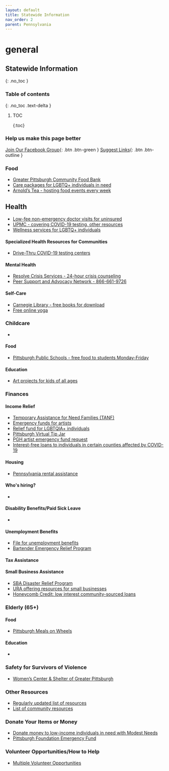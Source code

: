 ```yaml
---
layout: default
title: Statewide Information
nav_order: 2
parent: Pennsylvania
---
```


# general

## Statewide Information

{: .no\_toc }

### Table of contents

{: .no\_toc .text-delta }

1. TOC

   {:toc}

### Help us make this page better

 [Join Our Facebook Group](https://www.facebook.com/groups/coronawhatnow){: .btn .btn-green } [Suggest Links](https://docs.google.com/document/d/1qPyX2x_UkSjfst0PgJygmHSmxVUBYtFluE56Lx4guWc/edit?usp=sharing){: .btn .btn-outline }

### Food

* [Greater Pittsburgh Community Food Bank](https://www.pittsburghfoodbank.org/covid19/)
* [Care packages for LGBTQ+ individuals in need](https://www.facebook.com/permalink.php?story_fbid=639852246585968&id=215363125701551&__tn__=-R)
* [Arnold’s Tea - hosting food events every week](https://www.facebook.com/arnoldsteapittsburgh/)

## Health

* [Low-fee non-emergency doctor visits for uninsured](https://ihealth.clinic/)
* [UPMC - covering COVID-19 testing, other resources](https://www.upmchealthplan.com/pdf/ReleasePdf/2020_03_13-telehealth-visits.html)
* [Wellness services for LGBTQ+ individuals](https://hughlane.org/wellness-services/)

#### Specialized Health Resources for Communities

* [Drive-Thru COVID-19 testing centers](https://www.wtae.com/article/drive-thru-coronavirus-testing-sites-pittsburgh/31661550#)

#### Mental Health

* [Resolve Crisis Services - 24-hour crisis counseling](https://www.upmc.com/services/behavioral-health/resolve-crisis-services)
* [Peer Support and Advocacy Network - 866-661-9726](http://www.peer-support.org/)

#### Self-Care

* [Carnegie Library - free books for download](https://www.carnegielibrary.org/)
* [Free online yoga](https://www.youtube.com/user/yogawithadriene)

### Childcare

* 
#### Food

* [Pittsburgh Public Schools - free food to students Monday-Friday](https://www.pghschools.org/grabandgo)

#### Education

* [Art projects for kids of all ages](https://www.artbarblog.com/)

### Finances

#### Income Relief

* [Temporary Assistance for Need Families \(TANF\)](https://www.dhs.pa.gov/Services/Assistance/Pages/Cash-Assistance.aspx)
* [Emergency funds for artists](https://www.pittsburghartscouncil.org/programs/artist-services/emergency-fund)
* [Relief fund for LGBTQIA+ individuals](https://www.surveymonkey.com/r/P2G8G8T)
* [Pittsburgh Virtual Tip Jar](https://docs.google.com/forms/d/e/1FAIpQLSdTMjsRdW3o3MzZrxE_ibD0TVV6ki-5Vp81qJUAoR1ouU2_cA/viewform)
* [PGH artist emergency fund request](https://docs.google.com/forms/d/e/1FAIpQLSehtEXpAy8IT1CXNYX1Bg-PguEh0NJhhQlqQpyLtaVVDruyzw/viewform)
* [Interest-free loans to individuals in certain counties affected by COVID-19](http://hflapgh.org/hfl-unveils-loan-program-to-address-financial-impact-of-covid-19-pandemic/)

#### Housing

* [Pennsylvania rental assistance](https://www.needhelppayingbills.com/html/pennsylvania_rental_assistance.html)

#### Who's hiring?

* 
#### Disability Benefits/Paid Sick Leave

* 
#### Unemployment Benefits

* [File for unemployment benefits](https://www.uc.pa.gov/Pages/covid19.aspx)
* [Bartender Emergency Relief Program](https://www.usbgfoundation.org/beap?fbclid=IwAR0H4U_NixUnzH7EtEixsiscYttC2HaWlxY809VFHsWx513zggmC3IoNwJg)

#### Tax Assistance

#### Small Business Assistance

* [SBA Disaster Relief Program](http://SBA.gov/disaster)
* [URA offering resources for small businesses](https://www.ura.org/news/ura-offering-resources-to-help-small-businesses-potentially-impacted-by-coronavirus)
* [Honeycomb Credit: low interest community-sourced loans](https://www.honeycombcredit.com/relief)

### Elderly \(65+\)

#### Food

* [Pittsburgh Meals on Wheels](https://www.southwestmealsonwheels.org/)

#### Education

* 
### Safety for Survivors of Violence

* [Women’s Center & Shelter of Greater Pittsburgh](https://www.wcspittsburgh.org/)

### Other Resources

* [Regularly updated list of resources](https://docs.google.com/document/d/1oL6ju8kEQd_cWltkufZvVq1tMGetsY92ZVDzlwPa35I/edit?fbclid=IwAR3f-8ZtjcGCrQB4YOiPgWtT9st5167P2jjpT0-sWo49l_Qpnis7gLB0PgO)
* [List of community resources](https://www.shopmakeandmatter.com/covid-19)

### Donate Your Items or Money

* [Donate money to low-income individuals in need with Modest Needs](https://www.modestneeds.org/)
* [Pittsburgh Foundation Emergency Fund](https://pittsburghfoundation.org/emergencyactionfund)

### Volunteer Opportunities/How to Help

* [Multiple Volunteer Opportunities ](https://www.nextpittsburgh.com/features/heres-how-you-can-help-others-in-pittsburgh-during-the-coronavirus-crisis/?fbclid=IwAR1iacWQrcAN6bs9bbXTNQ2sDq42jVTjbeefcGfC5he9F0hn2tmAnAL-hMk)


